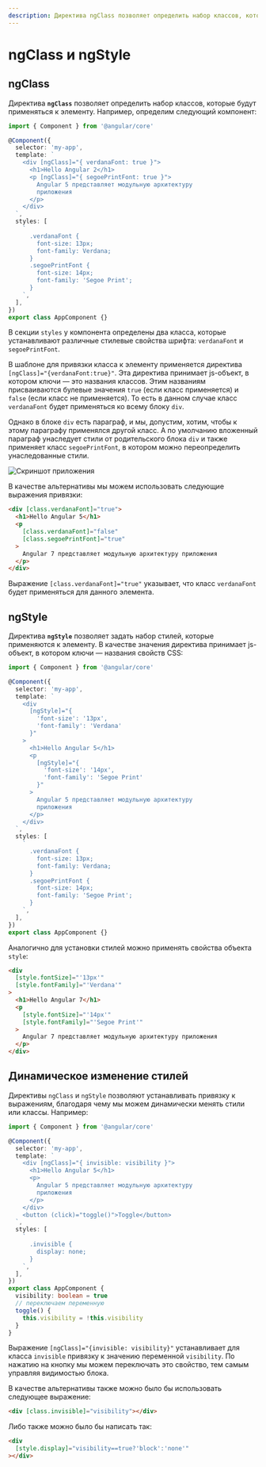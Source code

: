 ```yaml
---
description: Директива ngClass позволяет определить набор классов, которые будут применяться к элементу. Директива ngStyle позволяет задать набор стилей, которые применяются к элементу
---
```


# ngClass и ngStyle

## ngClass

Директива **`ngClass`** позволяет определить набор классов, которые будут применяться к элементу. Например, определим следующий компонент:

```typescript
import { Component } from '@angular/core'

@Component({
  selector: 'my-app',
  template: `
    <div [ngClass]="{ verdanaFont: true }">
      <h1>Hello Angular 2</h1>
      <p [ngClass]="{ segoePrintFont: true }">
        Angular 5 представляет модульную архитектуру
        приложения
      </p>
    </div>
  `,
  styles: [
    `
      .verdanaFont {
        font-size: 13px;
        font-family: Verdana;
      }
      .segoePrintFont {
        font-size: 14px;
        font-family: 'Segoe Print';
      }
    `,
  ],
})
export class AppComponent {}
```

В секции `styles` у компонента определены два класса, которые устанавливают различные стилевые свойства шрифта: `verdanaFont` и `segoePrintFont`.

В шаблоне для привязки класса к элементу применяется директива `[ngClass]="{verdanaFont:true}"`. Эта директива принимает js-объект, в котором ключи — это названия классов. Этим названиям присваиваются булевые значения `true` (если класс применяется) и `false` (если класс не применяется). То есть в данном случае класс `verdanaFont` будет применяться ко всему блоку `div`.

Однако в блоке `div` есть параграф, и мы, допустим, хотим, чтобы к этому параграфу применялся другой класс. А по умолчанию вложенный параграф унаследует стили от родительского блока `div` и также применяет класс `segoePrintFont`, в котором можно переопределить унаследованные стили.

![Скриншот приложения](ngclass-ngstyle-1.png)

В качестве альтернативы мы можем использовать следующие выражения привязки:

```html
<div [class.verdanaFont]="true">
  <h1>Hello Angular 5</h1>
  <p
    [class.verdanaFont]="false"
    [class.segoePrintFont]="true"
  >
    Angular 7 представляет модульную архитектуру приложения
  </p>
</div>
```

Выражение `[class.verdanaFont]="true"` указывает, что класс `verdanaFont` будет применяться для данного элемента.

## ngStyle

Директива **`ngStyle`** позволяет задать набор стилей, которые применяются к элементу. В качестве значения директива принимает js-объект, в котором ключи — названия свойств CSS:

```typescript
import { Component } from '@angular/core'

@Component({
  selector: 'my-app',
  template: `
    <div
      [ngStyle]="{
        'font-size': '13px',
        'font-family': 'Verdana'
      }"
    >
      <h1>Hello Angular 5</h1>
      <p
        [ngStyle]="{
          'font-size': '14px',
          'font-family': 'Segoe Print'
        }"
      >
        Angular 5 представляет модульную архитектуру
        приложения
      </p>
    </div>
  `,
  styles: [
    `
      .verdanaFont {
        font-size: 13px;
        font-family: Verdana;
      }
      .segoePrintFont {
        font-size: 14px;
        font-family: 'Segoe Print';
      }
    `,
  ],
})
export class AppComponent {}
```

Аналогично для установки стилей можно применять свойства объекта `style`:

```html
<div
  [style.fontSize]="'13px'"
  [style.fontFamily]="'Verdana'"
>
  <h1>Hello Angular 7</h1>
  <p
    [style.fontSize]="'14px'"
    [style.fontFamily]="'Segoe Print'"
  >
    Angular 7 представляет модульную архитектуру приложения
  </p>
</div>
```

## Динамическое изменение стилей

Директивы `ngClass` и `ngStyle` позволяют устанавливать привязку к выражениям, благодаря чему мы можем динамически менять стили или классы. Например:

```typescript
import { Component } from '@angular/core'

@Component({
  selector: 'my-app',
  template: `
    <div [ngClass]="{ invisible: visibility }">
      <h1>Hello Angular 5</h1>
      <p>
        Angular 5 представляет модульную архитектуру
        приложения
      </p>
    </div>
    <button (click)="toggle()">Toggle</button>
  `,
  styles: [
    `
      .invisible {
        display: none;
      }
    `,
  ],
})
export class AppComponent {
  visibility: boolean = true
  // переключаем переменную
  toggle() {
    this.visibility = !this.visibility
  }
}
```

Выражение `[ngClass]="{invisible: visibility}"` устанавливает для класса `invisible` привязку к значению переменной `visibility`. По нажатию на кнопку мы можем переключать это свойство, тем самым управляя видимостью блока.

В качестве альтернативы также можно было бы использовать следующее выражение:

```html
<div [class.invisible]="visibility"></div>
```

Либо также можно было бы написать так:

```html
<div
  [style.display]="visibility==true?'block':'none'"
></div>
```
